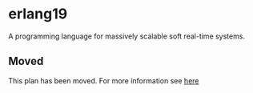# erlang19

A programming language for massively scalable soft real-time systems.

## Moved

This plan has been moved. For more information see [here](https://github.com/habitat-sh/core-plans#additional-plans)
